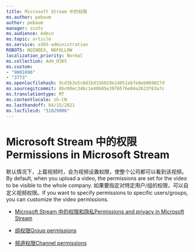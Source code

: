 ```yaml
---
title: Microsoft Stream 中的权限
ms.author: pebaum
author: pebaum
manager: scotv
ms.audience: Admin
ms.topic: article
ms.service: o365-administration
ROBOTS: NOINDEX, NOFOLLOW
localization_priority: Normal
ms.collection: Adm_O365
ms.custom:
- "9001696"
- "3773"
ms.openlocfilehash: 9cd3b2e5c8d1bd336029e14051ebfe0eb069827d
ms.sourcegitcommit: 8bc60ec34bc1e40685e3976576e04a2623f63a7c
ms.translationtype: MT
ms.contentlocale: zh-CN
ms.lasthandoff: 04/15/2021
ms.locfileid: "51829006"
---
```

# <a name="permissions-in-microsoft-stream"></a><span data-ttu-id="4ac5e-102">Microsoft Stream 中的权限</span><span class="sxs-lookup"><span data-stu-id="4ac5e-102">Permissions in Microsoft Stream</span></span>

<span data-ttu-id="4ac5e-103">默认情况下，上载视频时，会为视频设置权限，使整个公司都可以看到该视频。</span><span class="sxs-lookup"><span data-stu-id="4ac5e-103">By default, when you upload a video, the permissions are set for the video to be visible to the whole company.</span></span> <span data-ttu-id="4ac5e-104">如果要指定对特定用户/组的权限，可以自定义视频权限。</span><span class="sxs-lookup"><span data-stu-id="4ac5e-104">If you want to specify permissions to specific users/groups, you can customize the video permissions.</span></span>

- [<span data-ttu-id="4ac5e-105">Microsoft Stream 中的权限和隐私</span><span class="sxs-lookup"><span data-stu-id="4ac5e-105">Permissions and privacy in Microsoft Stream</span></span>](https://docs.microsoft.com/stream/portal-permissions)

- [<span data-ttu-id="4ac5e-106">组权限</span><span class="sxs-lookup"><span data-stu-id="4ac5e-106">Group permissions</span></span>](https://docs.microsoft.com/stream/portal-permissions#group-permissions)

- [<span data-ttu-id="4ac5e-107">频道权限</span><span class="sxs-lookup"><span data-stu-id="4ac5e-107">Channel permissions</span></span>](https://docs.microsoft.com/stream/portal-permissions#channel-permissions)